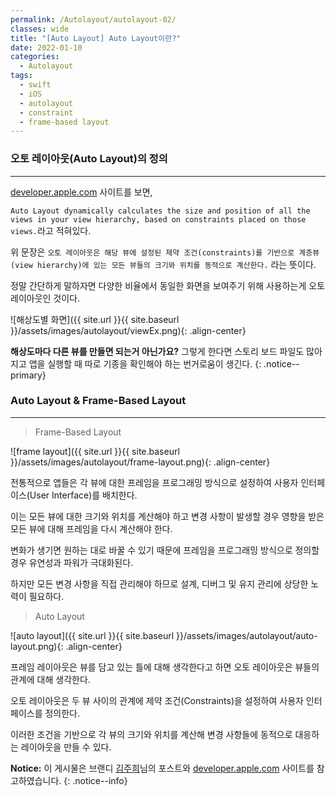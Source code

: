 ```yaml
---
permalink: /Autolayout/autolayout-02/
classes: wide
title: "[Auto Layout] Auto Layout이란?"
date: 2022-01-10
categories:
  - Autolayout
tags:
  - swift
  - iOS
  - autolayout
  - constraint
  - frame-based layout
---
```


### 오토 레이아웃(Auto Layout)의 정의

---

[developer.apple.com](https://developer.apple.com/library/archive/documentation/UserExperience/Conceptual/AutolayoutPG/index.html) 사이트를 보면,

`Auto Layout dynamically calculates the size and position of all the views in your view hierarchy, based on constraints placed on those views.`라고 적혀있다.

위 문장은 `오토 레이아웃은 해당 뷰에 설정된 제약 조건(constraints)를 기반으로 계층뷰(view hierarchy)에 있는 모든 뷰들의 크기와 위치를 동적으로 계산한다.` 라는 뜻이다.

정말 간단하게 말하자면 다양한 비율에서 동일한 화면을 보여주기 위해 사용하는게 오토 레이아웃인 것이다.

![해상도별 화면]({{ site.url }}{{ site.baseurl }}/assets/images/autolayout/viewEx.png){: .align-center}

**해상도마다 다른 뷰를 만들면 되는거 아닌가요?**
그렇게 한다면 스토리 보드 파일도 많아지고 앱을 실행할 때 따로 기종을 확인해야 하는 번거로움이 생긴다.
{: .notice--primary}

### Auto Layout & Frame-Based Layout

---

> Frame-Based Layout

![frame layout]({{ site.url }}{{ site.baseurl }}/assets/images/autolayout/frame-layout.png){: .align-center}

전통적으로 앱들은 각 뷰에 대한 프레임을 프로그래밍 방식으로 설정하여 사용자 인터페이스(User Interface)를 배치한다.

이는 모든 뷰에 대한 크기와 위치를 계산해야 하고 변경 사항이 발생할 경우 영향을 받은 모든 뷰에 대해 프레임을 다시 계산해야 한다.

변화가 생기면 원하는 대로 바꿀 수 있기 때문에 프레임을 프로그래밍 방식으로 정의할 경우 유연성과 파워가 극대화된다.

하지만 모든 변경 사항을 직접 관리해야 하므로 설계, 디버그 및 유지 관리에 상당한 노력이 필요하다.

> Auto Layout

![auto layout]({{ site.url }}{{ site.baseurl }}/assets/images/autolayout/auto-layout.png){: .align-center}

프레임 레이아웃은 뷰를 담고 있는 틀에 대해 생각한다고 하면 오토 레이아웃은 뷰들의 관계에 대해 생각한다.

오토 레이아웃은 두 뷰 사이의 관계에 제약 조건(Constraints)을 설정하여 사용자 인터페이스를 정의한다.

이러한 조건을 기반으로 각 뷰의 크기와 위치를 계산해 변경 사항들에 동적으로 대응하는 레이아웃을 만들 수 있다.

**Notice:** 이 게시물은 브랜디 [김주희](http://labs.brandi.co.kr/2018/05/30/kimjh.html "브랜디 김주희님 포스트")님의 포스트와 [developer.apple.com](https://developer.apple.com/library/archive/documentation/UserExperience/Conceptual/AutolayoutPG/index.html) 사이트를 참고하였습니다.
{: .notice--info}
